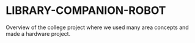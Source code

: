 # LIBRARY-COMPANION-ROBOT
Overview of the college project where we used many area concepts and made a hardware project.

